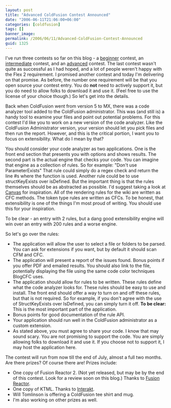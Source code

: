 ```yaml
---
layout: post
title: "Advanced ColdFusion Contest Announced"
date: "2006-06-11T21:06:00+06:00"
categories: [coldfusion]
tags: []
banner_image: 
permalink: /2006/06/11/Advanced-ColdFusion-Contest-Announced
guid: 1325
---
```


I've run three contests so far on this blog - a <a href="http://ray.camdenfamily.com/index.cfm/2005/9/20/Contest-Shall-We-Play-a-Game">beginner</a> contest, an <a href="http://ray.camdenfamily.com/index.cfm/2005/10/30/Intermediate-ColdFusion-Contest">intermediate</a> contest, and an <a href="http://ray.camdenfamily.com/index.cfm/2006/2/22/Advanced-Contest-Announced">advanced</a> contest. The last contest wasn't quite as successful as I had hoped, and a lot of people weren't happy with the Flex 2 requirement. I promised another contest and today I'm delivering on that promise. As before, the number one requirement will be that you open source your contest entry. You do <b>not</b> need to actively support it, but you do need to allow folks to download it and use it. (Feel free to use the license of your choice though.) So let's get into the details.
<!--more-->
Back when ColdFusion went from version 5 to MX, there was a code analyzer tool added to the ColdFusion administrator. This was (and still is) a handy tool to examine your files and point out potential problems. For this contest I'd like you to work on a new version of the code analyzer. Like the ColdFusion Administrator version, your version should let you pick files and then run the report. However, and this is the critical portion, I want you to focus on extensibility. What do I mean by that? 

You should consider your code analyzer as two applications. One is the front end section that presents you with options and shows results. The second part is the actual engine that checks your code. You can imagine that engine as a collection of rules. So for example: "Don't use ParameterExists" That rule could simply do a regex check and return the line #s where the function is used. Another rule could be to use structKeyExists over isDefined. But the important thing is that the rules themselves should be as abstracted as possible. I'd suggest taking a look at <a href="http://ray.camdenfamily.com/projects/canvas">Canvas</a> for inspiration. All of the rendering rules for the wiki are written as CFC methods. The token type rules are written as CFCs. To be honest, that extensibility is one of the things I'm most proud of writing. You should use this for your inspiration.

To be clear - an entry with 2 rules, but a dang good extensibility engine will win over an entry with 200 rules and a worse engine. 

So let's go over the rules:

<ul>
<li>The application will allow the user to select a file or folders to be parsed. You can ask for extensions if you want, but by default it should scan CFM and CFC. 
<li>The application will present a report of the issues found. Bonus points if you offer PDF and emailed results. You should also link to the file, potentially displaying the file using the same code color techniques BlogCFC uses.
<li>The application should allow for rules to be written. These rules define what the code analyzer looks for. These rules should be easy to use and install. The front end should offer a way to turn on and off these rules, but that is not required. So for example, if you don't agree with the use of StructKeyExists over IsDefined, you can simply turn it off. <b>To be clear:</b> This is the most important part of the application. 
<li>Bonus points for good documentation of the rule API. 
<li>Your application should run well in the ColdFusion administrator as a custom extension.
<li>As stated above, you must agree to share your code. I know that may sound scary. You are not promising to support the code. You are simply allowing folks to download it and use it. If you choose not to support it, I may host the application here. 
</ul>

The contest will run from now till the end of July, almost a full two months. Are there prizes? Of course there are! Prizes include:

<ul>
<li>One copy of Fusion Reactor 2. (Not yet released, but may be by the end of this contest. Look for a review soon on this blog.) Thanks to <a href="http://www.fusion-reactor.com">Fusion Reactor</a>.
<li>One copy of KTML. Thanks to <a href="http://www.interaktonline.com">Interakt</a>.
<li>Will Tomlinson is offering a ColdFusion tee shirt and mug.
<li>I'm also working on other prizes as well.
</ul>
